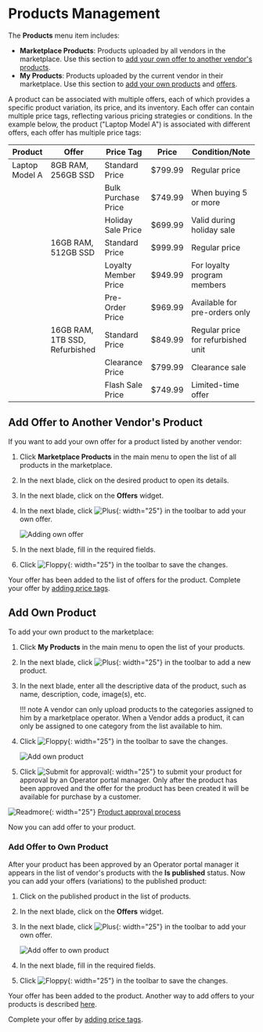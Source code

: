 # Products Management

The **Products** menu item includes:

- **Marketplace Products**: Products uploaded by all vendors in the marketplace. Use this section to [add your own offer to another vendor's products](products-management.md#add-offer-to-another-vendors-product). 
- **My Products**: Products uploaded by the current vendor in their marketplace. Use this section to [add your own products](products-management.md#add-own-product) and [offers](products-management.md#add-offer-to-own-product).

A product can be associated with multiple offers, each of which provides a specific product variation, its price, and its inventory. Each offer can contain multiple price tags, reflecting various pricing strategies or conditions. In the example below,  the product ("Laptop Model A") is associated with different offers, each offer has multiple price tags:


| **Product**         | **Offer**                             | **Price Tag**            | **Price**       | **Condition/Note**                |
|---------------------|---------------------------------------|--------------------------|-----------------|-----------------------------------|
|   Laptop Model A    |   8GB RAM, 256GB SSD                  | Standard Price           | $799.99         | Regular price                     |
|                     |                                       | Bulk Purchase Price      | $749.99         | When buying 5 or more             |
|                     |                                       | Holiday Sale Price       | $699.99         | Valid during holiday sale         |
|                     |   16GB RAM, 512GB SSD                 | Standard Price           | $999.99         | Regular price                     |
|                     |                                       | Loyalty Member Price     | $949.99         | For loyalty program members       |
|                     |                                       | Pre-Order Price          | $969.99         | Available for pre-orders only     |
|                     |   16GB RAM, 1TB SSD, Refurbished      | Standard Price           | $849.99         | Regular price for refurbished unit|
|                     |                                       | Clearance Price          | $799.99         | Clearance sale                    |
|                     |                                       | Flash Sale Price         | $749.99         | Limited-time offer                |

## Add Offer to Another Vendor's Product

If you want to add your own offer for a product listed by another vendor:

1. Click **Marketplace Products** in the main menu to open the list of all products in the marketplace.
1. In the next blade, click on the desired product to open its details.
1. In the next blade, click on the **Offers** widget.
1. In the next blade, click ![Plus](media/plus.png){: width="25"} in the toolbar to add your own offer.

    ![Adding own offer](media/add-offer-to-another-vendors-product.png)

1. In the next blade, fill in the required fields.
1. Click ![Floppy](media/floppy.png){: width="25"} in the toolbar to save the changes.

Your offer has been added to the list of offers for the product. Complete your offer by [adding price tags](offers.md#add-price-tags-to-offer). 

## Add Own Product 

To add your own product to the marketplace:

1. Click **My Products** in the main menu to open the list of your products.
1. In the next blade, click ![Plus](media/plus.png){: width="25"} in the toolbar to add a new product.
1. In the next blade, enter all the descriptive data of the product, such as name, description, code, image(s), etc.

    !!! note
        A vendor can only upload products to the categories assigned to him by a marketplace operator. When a Vendor adds a product, it can only be assigned to one category from the list available to him.

1. Click ![Floppy](media/floppy.png){: width="25"} in the toolbar to save the changes.

    ![Add own product](media/add-own-product.png)

1. Click ![Submit for approval](media/submit-for-approval.png){: width="25"} to submit your product for approval by an Operator portal manager. Only after the product has been approved and the offer for the product has been created it will be available for purchase by a customer.

![Readmore](media/readmore.png){: width="25"} [Product approval process](../Operator-portal/marketplace-products.md#approve-product)

Now you can add offer to your product.


### Add Offer to Own Product

After your product has been approved by an Operator portal manager it appears in the list of vendor's products with the **Is published** status. Now you can add your offers (variations) to the published product:

1. Click on the published product in the list of products.
1. In the next blade, click on the **Offers** widget. 
1. In the next blade, click ![Plus](media/plus.png){: width="25"} in the toolbar to add your own offer.

    ![Add offer to own product](media/add-offer-to-own-product.png)

1. In the next blade, fill in the required fields.
1. Click ![Floppy](media/floppy.png){: width="25"} in the toolbar to save the changes.

Your offer has been added to the product. Another way to add offers to your products is described [here](offers.md#add-offers-to-product).

Complete your offer by [adding price tags](offers.md#add-price-tags-to-offer).